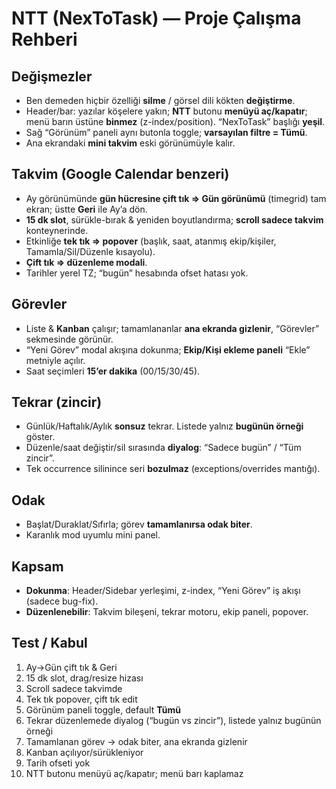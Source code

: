 # NTT (NexToTask) — Proje Çalışma Rehberi

## Değişmezler
- Ben demeden hiçbir özelliği **silme** / görsel dili kökten **değiştirme**.
- Header/bar: yazılar köşelere yakın; **NTT** butonu **menüyü aç/kapatır**; menü barın üstüne **binmez** (z-index/position). “NexToTask” başlığı **yeşil**.
- Sağ “Görünüm” paneli aynı butonla toggle; **varsayılan filtre = Tümü**.
- Ana ekrandaki **mini takvim** eski görünümüyle kalır.

## Takvim (Google Calendar benzeri)
- Ay görünümünde **gün hücresine çift tık ⇒ Gün görünümü** (timegrid) tam ekran; üstte **Geri** ile Ay’a dön.
- **15 dk slot**, sürükle-bırak & yeniden boyutlandırma; **scroll sadece takvim** konteynerinde.
- Etkinliğe **tek tık ⇒ popover** (başlık, saat, atanmış ekip/kişiler, Tamamla/Sil/Düzenle kısayolu).
- **Çift tık ⇒ düzenleme modali**.
- Tarihler yerel TZ; “bugün” hesabında ofset hatası yok.

## Görevler
- Liste & **Kanban** çalışır; tamamlananlar **ana ekranda gizlenir**, “Görevler” sekmesinde görünür.
- “Yeni Görev” modal akışına dokunma; **Ekip/Kişi ekleme paneli** “Ekle” metniyle açılır.
- Saat seçimleri **15’er dakika** (00/15/30/45).

## Tekrar (zincir)
- Günlük/Haftalık/Aylık **sonsuz** tekrar. Listede yalnız **bugünün örneği** göster.
- Düzenle/saat değiştir/sil sırasında **diyalog**: “Sadece bugün” / “Tüm zincir”.
- Tek occurrence silinince seri **bozulmaz** (exceptions/overrides mantığı).

## Odak
- Başlat/Duraklat/Sıfırla; görev **tamamlanırsa odak biter**.
- Karanlık mod uyumlu mini panel.

## Kapsam
- **Dokunma**: Header/Sidebar yerleşimi, z-index, “Yeni Görev” iş akışı (sadece bug-fix).
- **Düzenlenebilir**: Takvim bileşeni, tekrar motoru, ekip paneli, popover.

## Test / Kabul
1) Ay→Gün çift tık & Geri  
2) 15 dk slot, drag/resize hizası  
3) Scroll sadece takvimde  
4) Tek tık popover, çift tık edit  
5) Görünüm paneli toggle, default **Tümü**  
6) Tekrar düzenlemede diyalog (“bugün vs zincir”), listede yalnız bugünün örneği  
7) Tamamlanan görev → odak biter, ana ekranda gizlenir  
8) Kanban açılıyor/sürükleniyor  
9) Tarih ofseti yok  
10) NTT butonu menüyü aç/kapatır; menü barı kaplamaz
